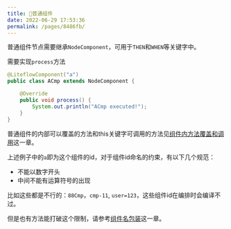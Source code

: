 ```yaml
---
title: 📎普通组件
date: 2022-06-29 17:53:36
permalink: /pages/8486fb/
---
```


普通组件节点需要继承`NodeComponent`，可用于`THEN`和`WHEN`等关键字中。

需要实现`process`方法

```java
@LiteflowComponent("a")
public class ACmp extends NodeComponent {

	@Override
	public void process() {
		System.out.println("ACmp executed!");
	}
}
```

普通组件的内部可以覆盖的方法和this关键字可调用的方法见[组件内方法覆盖和调用](/pages/83073e/)这一章。

上述例子中的`a`即为这个组件的id，对于组件id命名的约束，有以下几个规范：

* 不能以数字开头
* 中间不能有运算符号的出现

比如这些都是不行的：`88Cmp`，`cmp-11`, `user=123`，这些组件id在编排时会编译不过。

但是也有方法能打破这个限制，请参考[组件名包装](/pages/2df3d9/)这一章。
